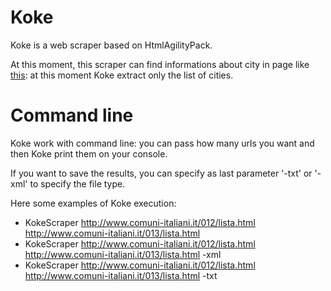 # Koke

Koke is a web scraper based on HtmlAgilityPack.

At this moment, this scraper can find informations about city in page like [this](http://www.comuni-italiani.it/012/lista.html): at this moment Koke extract only the list of cities.

# Command line

Koke work with command line: you can pass how many urls you want and then Koke print them on your console.

If you want to save the results, you can specify as last parameter '-txt' or '-xml' to specify the file type.

Here some examples of Koke execution:
* KokeScraper http://www.comuni-italiani.it/012/lista.html http://www.comuni-italiani.it/013/lista.html
* KokeScraper http://www.comuni-italiani.it/012/lista.html http://www.comuni-italiani.it/013/lista.html -xml
* KokeScraper http://www.comuni-italiani.it/012/lista.html http://www.comuni-italiani.it/013/lista.html -txt